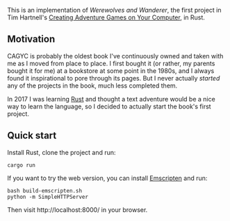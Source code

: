 This is an implementation of _Werewolves and Wanderer_, the first
project in Tim Hartnell's [Creating Adventure Games on Your Computer][cagyc],
in Rust.

## Motivation

CAGYC is probably the oldest book I've continuously owned and taken
with me as I moved from place to place. I first bought it (or rather,
my parents bought it for me) at a bookstore at some point in the 1980s,
and I always found it inspirational to pore through its pages. But I
never actually _started_ any of the projects in the book, much less
completed them.

In 2017 I was learning [Rust][] and thought a text adventure would be
a nice way to learn the language, so I decided to actually start
the book's first project.

## Quick start

Install Rust, clone the project and run:

```
cargo run
```

If you want to try the web version, you can install [Emscripten][] and run:

```
bash build-emscripten.sh
python -m SimpleHTTPServer
```

Then visit http://localhost:8000/ in your browser.

[cagyc]: http://www.atariarchives.org/adventure/
[Rust]: https://www.rust-lang.org/
[Emscripten]: http://emscripten.org/
